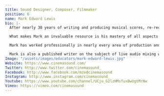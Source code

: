```yaml
---
title: Sound Designer, Composer, Filmmaker
position: 6
name: Mark Edward Lewis
bio: |-
  After nearly 30 years of writing and producing musical scores, re-recording mixing, developing sound design, editing, writing and directing, Mark Edward Lewis has a unique perspective on how to create high production value for independent productions.

  What makes Mark an invaluable resource is his mastery of all aspects of audio production. One of the new breed of directors who approaches storytelling from an \"audio first\" perspective, Mark's projects have a flow, pacing and emotional impact that few directors possess. Always strongly adhering to the axiom, \"Post production begins in pre-production\" Mark has righted many adrift productions with his organization, creativity, ingenuity, and cross-discipline experience.

  Mark has worked professionally in nearly every area of production and post production including event development, most recently as a post-production supervisor on the Avenger's S.T.A.T.I.O.N. with Frank Serafine. In 2016, he was the main presenter for the \"Sound Advice\" tour in North America and Australia where he taught over 1,200 filmmakers about improving their production value with better sound.

  Mark is also a published writer on the subject of live audio mixing with his book \"Audio Mixer's Secret Handbook: Live Audio Alchemy\". He currently martials his deep knowledge of post production and works in Los Angeles as both a filmmaker and producer of episodic series, currently directing and producing the sci-fi series \"Blade of Honor\" and the supernatural Western \"Silver City.\"
Image: "/assets/images/educators/mark-edward-lewis.jpg"
Website: https://www.cinemasound.com/
Twitter: http://www.twitter.com/cinemasound_
Facebook: http://www.facebook.com/mzedcinemasound
Instagram: http://www.instagram.com/cinemasound_
Youtube: https://www.youtube.com/channel/UCju_G2lzHMsfuxBwUgtMrNw
Vimeo: https://vimeo.com/cinemasound
---
```


